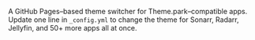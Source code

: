A GitHub Pages–based theme switcher for Theme.park–compatible apps. Update one line in `_config.yml` to change the theme for Sonarr, Radarr, Jellyfin, and 50+ more apps all at once.
